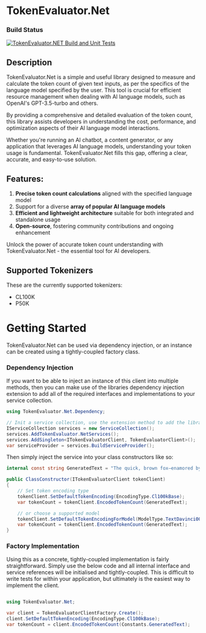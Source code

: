 # TokenEvaluator.Net

### Build Status
[![TokenEvaluator.NET Build and Unit Tests](https://github.com/JoeTomkinson/TokenEvaluator.Net/actions/workflows/dotnet-desktop.yml/badge.svg)](https://github.com/JoeTomkinson/TokenEvaluator.Net/actions/workflows/dotnet-desktop.yml)

## Description
TokenEvaluator.Net is a simple and useful library designed to measure and calculate the token count of given text inputs, as per the specifics of the language model specified by the user. This tool is crucial for efficient resource management when dealing with AI language models, such as OpenAI's GPT-3.5-turbo and others.

By providing a comprehensive and detailed evaluation of the token count, this library assists developers in understanding the cost, performance, and optimization aspects of their AI language model interactions.

Whether you're running an AI chatbot, a content generator, or any application that leverages AI language models, understanding your token usage is fundamental. TokenEvaluator.Net fills this gap, offering a clear, accurate, and easy-to-use solution.

## Features:

1. **Precise token count calculations** aligned with the specified language model
2. Support for a diverse **array of popular AI language models**
3. **Efficient and lightweight architecture** suitable for both integrated and standalone usage
4. **Open-source**, fostering community contributions and ongoing enhancement

Unlock the power of accurate token count understanding with TokenEvaluator.Net - the essential tool for AI developers.

## Supported Tokenizers
These are the currently supported tokenizers:

- CL100K
- P50K

# Getting Started

TokenEvaluator.Net can be used via dependency injection, or an instance can be created using a tightly-coupled factory class.

### Dependency Injection
If you want to be able to inject an instance of this client into multiple methods, then you can make use of the libraries dependency injection extension to add all of the required interfaces and implementations to your service collection.

```C#
using TokenEvaluator.Net.Dependency;

// Init a service collection, use the extension method to add the library services.
IServiceCollection services = new ServiceCollection();
services.AddTokenEvaluator.NetServices();
services.AddSingleton<ITokenEvaluatorClient, TokenEvaluatorClient>();
var serviceProvider = services.BuildServiceProvider();
```

Then simply inject the service into your class constructors like so:

```C#
internal const string GeneratedText = "The quick, brown fox—enamored by the moonlit night—jumped over 10 lazily sleeping dogs near 123 Elm St. at approximately 7:30 PM. Isn't text tokenization interesting?";

public ClassConstructor(ITokenEvaluatorClient tokenClient)
{
    // Set token encoding type
    tokenClient.SetDefaultTokenEncoding(EncodingType.Cl100kBase);
    var tokenCount = tokenClient.EncodedTokenCount(GeneratedText);

    // or choose a supported model
    tokenClient.SetDefaultTokenEncodingForModel(ModelType.TextDavinci003);
    var tokenCount = tokenClient.EncodedTokenCount(GeneratedText);
}
```

### Factory Implementation

Using this as a concrete, tightly-coupled implementation is fairly straightforward. Simply use the below code and all internal interface and service references will be initialised and tightly-coupled. This is difficult to write tests for within your application, but ultimately is the easiest way to implement the client.

```C#

using TokenEvaluator.Net;

var client = TokenEvaluatorClientFactory.Create();
client.SetDefaultTokenEncoding(EncodingType.Cl100kBase);
var tokenCount = client.EncodedTokenCount(Constants.GeneratedText);
```
